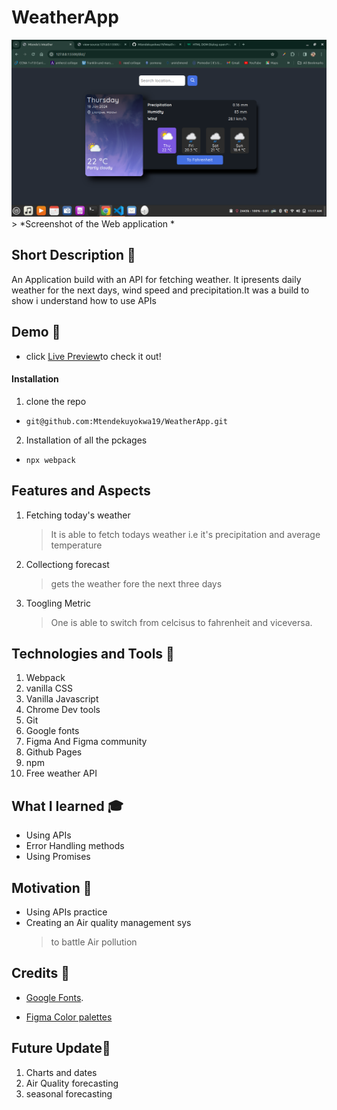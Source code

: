 
# WeatherApp
![Screenshot of the overall setup](./readmepngs/weather.png)
        > *Screenshot of the Web application *
        

## Short Description 🎲

An Application build with an API for fetching weather. It ipresents daily weather for the next days, wind speed and precipitation.It was a build to show i understand how to use APIs

 ## Demo 🚴
-  click [Live Preview](https://mtendekuyokwa19.github.io/TaskManagementSystem/)to check it out!

#### Installation
1. clone the repo
- ```git@github.com:Mtendekuyokwa19/WeatherApp.git```
2. Installation of all the pckages
- ```npx webpack```



 ## Features and Aspects

1. Fetching today's weather
    > It is able to fetch todays weather i.e it's precipitation and average temperature


2. Collectiong forecast
    > gets the weather fore the next three days
            
3. Toogling Metric  
    > One is able to switch from celcisus to fahrenheit and viceversa.                                                   



 ## Technologies and Tools 	🔧
 1. Webpack
 2. vanilla CSS
 3. Vanilla Javascript
 4. Chrome Dev tools
 5. Git
 6. Google fonts
 7. Figma And Figma community
 8. Github Pages
 9. npm
 10. Free weather API
 

 ## What I learned 🎓
 - Using APIs
 - Error Handling methods
 - Using Promises


 ## Motivation 🧠
 - Using APIs practice
 - Creating an Air quality management sys
    > to battle Air pollution

 ## Credits 🤝

 - [Google Fonts](https://fonts.google.com/specimen/Quicksand?query=Quicksand).

 - [Figma Color palettes](https://www.figma.com/file/kVuVeHcwCENaBn4kKAxhGt/Dashboard---Dark-And-Light-Modes-%7C-Color-Variables-(Community)?type=design&node-id=7-1619&mode=design&t=ng4IU85pFsnxovSB-0)

## Future Update🔮

1. Charts and dates
2. Air Quality forecasting
3. seasonal forecasting